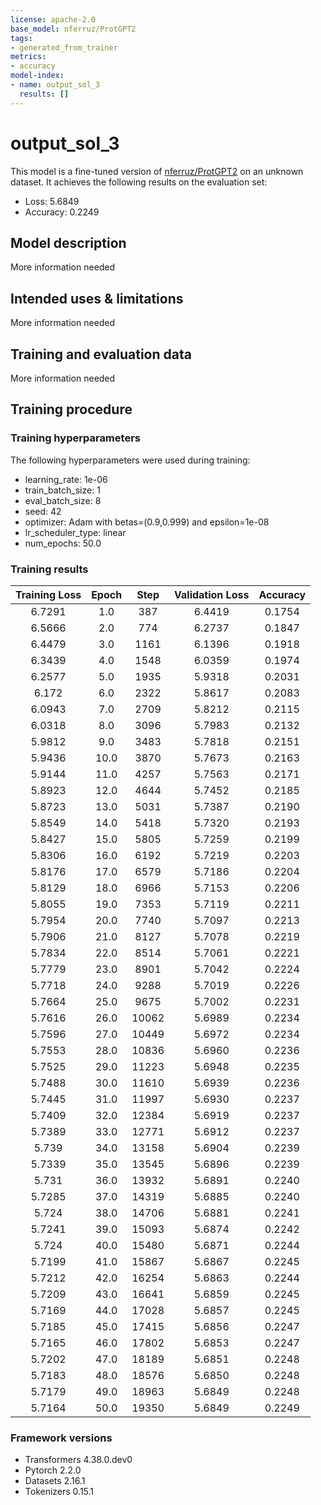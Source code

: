 ```yaml
---
license: apache-2.0
base_model: nferruz/ProtGPT2
tags:
- generated_from_trainer
metrics:
- accuracy
model-index:
- name: output_sol_3
  results: []
---
```


<!-- This model card has been generated automatically according to the information the Trainer had access to. You
should probably proofread and complete it, then remove this comment. -->

# output_sol_3

This model is a fine-tuned version of [nferruz/ProtGPT2](https://huggingface.co/nferruz/ProtGPT2) on an unknown dataset.
It achieves the following results on the evaluation set:
- Loss: 5.6849
- Accuracy: 0.2249

## Model description

More information needed

## Intended uses & limitations

More information needed

## Training and evaluation data

More information needed

## Training procedure

### Training hyperparameters

The following hyperparameters were used during training:
- learning_rate: 1e-06
- train_batch_size: 1
- eval_batch_size: 8
- seed: 42
- optimizer: Adam with betas=(0.9,0.999) and epsilon=1e-08
- lr_scheduler_type: linear
- num_epochs: 50.0

### Training results

| Training Loss | Epoch | Step  | Validation Loss | Accuracy |
|:-------------:|:-----:|:-----:|:---------------:|:--------:|
| 6.7291        | 1.0   | 387   | 6.4419          | 0.1754   |
| 6.5666        | 2.0   | 774   | 6.2737          | 0.1847   |
| 6.4479        | 3.0   | 1161  | 6.1396          | 0.1918   |
| 6.3439        | 4.0   | 1548  | 6.0359          | 0.1974   |
| 6.2577        | 5.0   | 1935  | 5.9318          | 0.2031   |
| 6.172         | 6.0   | 2322  | 5.8617          | 0.2083   |
| 6.0943        | 7.0   | 2709  | 5.8212          | 0.2115   |
| 6.0318        | 8.0   | 3096  | 5.7983          | 0.2132   |
| 5.9812        | 9.0   | 3483  | 5.7818          | 0.2151   |
| 5.9436        | 10.0  | 3870  | 5.7673          | 0.2163   |
| 5.9144        | 11.0  | 4257  | 5.7563          | 0.2171   |
| 5.8923        | 12.0  | 4644  | 5.7452          | 0.2185   |
| 5.8723        | 13.0  | 5031  | 5.7387          | 0.2190   |
| 5.8549        | 14.0  | 5418  | 5.7320          | 0.2193   |
| 5.8427        | 15.0  | 5805  | 5.7259          | 0.2199   |
| 5.8306        | 16.0  | 6192  | 5.7219          | 0.2203   |
| 5.8176        | 17.0  | 6579  | 5.7186          | 0.2204   |
| 5.8129        | 18.0  | 6966  | 5.7153          | 0.2206   |
| 5.8055        | 19.0  | 7353  | 5.7119          | 0.2211   |
| 5.7954        | 20.0  | 7740  | 5.7097          | 0.2213   |
| 5.7906        | 21.0  | 8127  | 5.7078          | 0.2219   |
| 5.7834        | 22.0  | 8514  | 5.7061          | 0.2221   |
| 5.7779        | 23.0  | 8901  | 5.7042          | 0.2224   |
| 5.7718        | 24.0  | 9288  | 5.7019          | 0.2226   |
| 5.7664        | 25.0  | 9675  | 5.7002          | 0.2231   |
| 5.7616        | 26.0  | 10062 | 5.6989          | 0.2234   |
| 5.7596        | 27.0  | 10449 | 5.6972          | 0.2234   |
| 5.7553        | 28.0  | 10836 | 5.6960          | 0.2236   |
| 5.7525        | 29.0  | 11223 | 5.6948          | 0.2235   |
| 5.7488        | 30.0  | 11610 | 5.6939          | 0.2236   |
| 5.7445        | 31.0  | 11997 | 5.6930          | 0.2237   |
| 5.7409        | 32.0  | 12384 | 5.6919          | 0.2237   |
| 5.7389        | 33.0  | 12771 | 5.6912          | 0.2237   |
| 5.739         | 34.0  | 13158 | 5.6904          | 0.2239   |
| 5.7339        | 35.0  | 13545 | 5.6896          | 0.2239   |
| 5.731         | 36.0  | 13932 | 5.6891          | 0.2240   |
| 5.7285        | 37.0  | 14319 | 5.6885          | 0.2240   |
| 5.724         | 38.0  | 14706 | 5.6881          | 0.2241   |
| 5.7241        | 39.0  | 15093 | 5.6874          | 0.2242   |
| 5.724         | 40.0  | 15480 | 5.6871          | 0.2244   |
| 5.7199        | 41.0  | 15867 | 5.6867          | 0.2245   |
| 5.7212        | 42.0  | 16254 | 5.6863          | 0.2244   |
| 5.7209        | 43.0  | 16641 | 5.6859          | 0.2245   |
| 5.7169        | 44.0  | 17028 | 5.6857          | 0.2245   |
| 5.7185        | 45.0  | 17415 | 5.6856          | 0.2247   |
| 5.7165        | 46.0  | 17802 | 5.6853          | 0.2247   |
| 5.7202        | 47.0  | 18189 | 5.6851          | 0.2248   |
| 5.7183        | 48.0  | 18576 | 5.6850          | 0.2248   |
| 5.7179        | 49.0  | 18963 | 5.6849          | 0.2248   |
| 5.7164        | 50.0  | 19350 | 5.6849          | 0.2249   |


### Framework versions

- Transformers 4.38.0.dev0
- Pytorch 2.2.0
- Datasets 2.16.1
- Tokenizers 0.15.1
